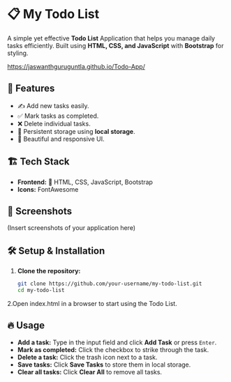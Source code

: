 # 📋 My Todo List

A simple yet effective **Todo List** Application that helps you manage daily tasks efficiently. Built using **HTML, CSS, and JavaScript** with **Bootstrap** for styling.

https://jaswanthguruguntla.github.io/Todo-App/
## 🚀 Features
- ✍️ Add new tasks easily.
- ✅ Mark tasks as completed.
- ❌ Delete individual tasks.
- 🔄 Persistent storage using **local storage**.
- 🎨 Beautiful and responsive UI.

## 🏗️ Tech Stack
- **Frontend:** 🎨 HTML, CSS, JavaScript, Bootstrap
- **Icons:** FontAwesome

## 📸 Screenshots
(Insert screenshots of your application here)

## 🛠️ Setup & Installation

1. **Clone the repository:**

   ```bash
   git clone https://github.com/your-username/my-todo-list.git
   cd my-todo-list
2.Open index.html in a browser to start using the Todo List.

## 🔥 Usage
- **Add a task:** Type in the input field and click **Add Task** or press `Enter`.
- **Mark as completed:** Click the checkbox to strike through the task.
- **Delete a task:** Click the trash icon next to a task.
- **Save tasks:** Click **Save Tasks** to store them in local storage.
- **Clear all tasks:** Click **Clear All** to remove all tasks.


